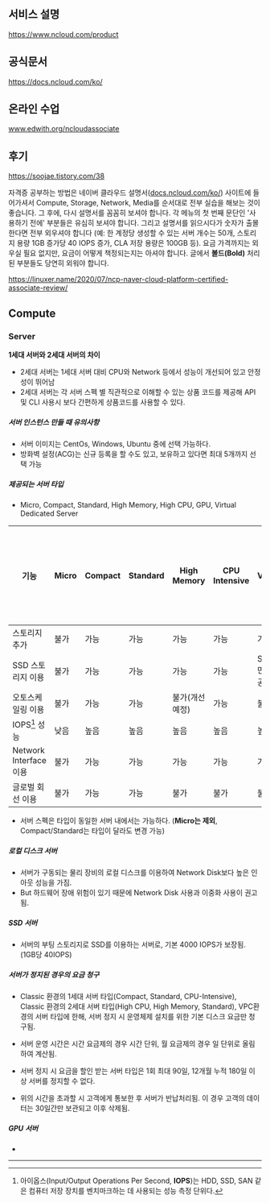 



## 서비스 설명

https://www.ncloud.com/product



## 공식문서

https://docs.ncloud.com/ko/



## 온라인 수업

www.edwith.org/ncloudassociate



## 후기

https://soojae.tistory.com/38

자격증 공부하는 방법은 네이버 클라우드 설명서([docs.ncloud.com/ko/](https://docs.ncloud.com/ko/)) 사이트에 들어가셔서 Compute, Storage, Network, Media를 순서대로 전부 실습을 해보는 것이 좋습니다.
그 후에, 다시 설명서를 꼼꼼히 보셔야 합니다. 각 메뉴의 첫 번째 문단인 '사용하기 전에' 부분들은 유심히 보셔야 합니다. 그리고 설명서를 읽으시다가 숫자가 출몰한다면 전부 외우셔야 합니다 (예: 한 계정당 생성할 수 있는 서버 개수는 50개, 스토리지 용량 1GB 증가당 40 IOPS 증가, CLA 저장 용량은 100GB 등). 요금 가격까지는 외우실 필요 없지만, 요금이 어떻게 책정되는지는 아셔야 합니다. 글에서 **볼드(Bold)** 처리된 부분들도 당연히 외워야 합니다.



https://linuxer.name/2020/07/ncp-naver-cloud-platform-certified-associate-review/



## Compute



### Server

**1세대 서버와 2세대 서버의 차이**

- 2세대 서버는 1세대 서버 대비 CPU와 Network 등에서 성능이 개선되어 있고 안정성이 뛰어남
- 2세대 서버는 각 서버 스펙 별 직관적으로 이해할 수 있는 상품 코드를 제공해 API 및 CLI 사용시 보다 간편하게 상품코드를 사용할 수 있다.



##### 서버 인스턴스 만들 때 유의사항

- 서버 이미지는 CentOs, Windows, Ubuntu 중에 선택 가능하다.
- 방화벽 설정(ACG)는 신규 등록을 할 수도 있고, 보유하고 있다면 최대 5개까지 선택 가능



##### 제공되는 서버 타입

- Micro, Compact, Standard, High Memory, High CPU, GPU, Virtual Dedicated Server

| 기능                   | Micro | Compact | Standard | High Memory     | CPU Intensive | VDS        | GPU  | 2세대 서버(High CPU (g2), Standard (g2), High Memory (g2)) |
| ---------------------- | ----- | ------- | -------- | --------------- | ------------- | ---------- | ---- | ---------------------------------------------------------- |
| 스토리지 추가          | 불가  | 가능    | 가능     | 가능            | 가능          | 가능       | 가능 | 가능                                                       |
| SSD 스토리지 이용      | 불가  | 가능    | 가능     | 가능            | 가능          | SSD만 제공 | 가능 | 가능                                                       |
| 오토스케일링 이용      | 불가  | 가능    | 가능     | 불가(개선 예정) | 가능          | 불가       | 불가 | 가능                                                       |
| IOPS[^1] 성능          | 낮음  | 높음    | 높음     | 높음            | 높음          | 높음       | 높음 | 높음                                                       |
| Network Interface 이용 | 불가  | 가능    | 가능     | 가능            | 가능          | 가능       | 불가 | 가능                                                       |
| 글로벌 회선 이용       | 불가  | 가능    | 가능     | 불가            | 불가          | 불가       | 불가 | 가능                                                       |



- 서버 스펙은 타입이 동일한 서버 내에서는 가능하다. (**Micro는 제외**, Compact/Standard는 타입이 달라도 변경 가능)



##### 로컬 디스크 서버

- 서버가 구동되는 물리 장비의 로컬 디스크를 이용하여 Network Disk보다 높은 인아웃 성능을 가짐.
- But 하드웨어 장애 위험이 있기 때문에 Network Disk 사용과 이중화 사용이 권고됨.



##### SSD 서버

- 서버의 부팅 스토리지로 SSD를 이용하는 서버로, 기본 4000 IOPS가 보장됨. (1GB당 40IOPS)



##### 서버가 정지된 경우의 요금 청구

- Classic 환경의 1세대 서버 타입(Compact, Standard, CPU-Intensive), Classic 환경의 2세대 서버 타입(High CPU, High Memory, Standard), VPC환경의 서버 타입에 한해, 서버 정지 시 운영체제 설치를 위한 기본 디스크 요금만 청구됨.
- 서버 운영 시간은 시간 요금제의 경우 시간 단위, 월 요금제의 경우 일 단위로 올림하여 계산됨.

- 서버 정지 시 요금을 할인 받는 서버 타입은 1회 최대 90일, 12개월 누적 180일 이상 서버를 정지할 수 없다. 
- 위의 시간을 초과할 시 고객에게 통보한 후 서버가 반납처리됨. 이 경우 고객의 데이터는 30일간만 보관되고 이후 삭제됨.



##### GPU 서버

-











-------------------------------------------------------------------------------------------------------------------------------------------------------------------------------------------


[^1]: 아이옵스(Input/Output Operations Per Second, **IOPS**)는 HDD, SSD, SAN 같은 컴퓨터 저장 장치를 벤치마크하는 데 사용되는 성능 측정 단위다.